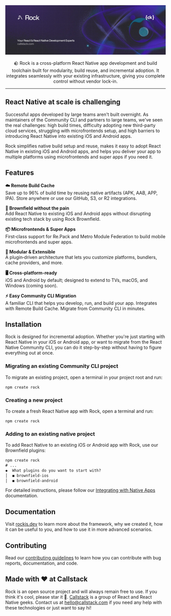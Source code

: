<a href="https://www.callstack.com/open-source?utm_campaign=generic&utm_source=github&utm_medium=referral&utm_content=rock" align="center">
  <picture>
    <img alt="Rock" src="banner.jpg">
  </picture>
</a>
<p align="center">
  🪨 Rock is a cross-platform React Native app development and build toolchain built for modularity, build reuse, and incremental adoption. It integrates seamlessly with your existing infrastructure, giving you complete control without vendor lock-in.
</p>

---

## React Native at scale is challenging

Successful apps developed by large teams aren't built overnight. As maintainers of the Community CLI and partners to large teams, we've seen the real challenges: high build times, difficulty adopting new third-party cloud services, struggling with microfrontends setup, and high barriers to introducing React Native into existing iOS and Android apps.

Rock simplifies native build setup and reuse, makes it easy to adopt React Native in existing iOS and Android apps, and helps you deliver your app to multiple platforms using microfrontends and super apps if you need it.

## Features

**☁️ Remote Build Cache**  
Save up to 96% of build time by reusing native artifacts (APK, AAB, APP, IPA). Store anywhere or use our GitHub, S3, or R2 integrations.

**🔗 Brownfield without the pain**  
Add React Native to existing iOS and Android apps without disrupting existing tech stack by using Rock Brownfield.

**📦 Microfrontends & Super Apps**  
First‑class support for Re.Pack and Metro Module Federation to build mobile microfrontends and super apps.

**🔌 Modular & Extensible**  
A plugin‑driven architecture that lets you customize platforms, bundlers, cache providers, and more.

**🖥️ Cross‑platform-ready**  
iOS and Android by default; designed to extend to TVs, macOS, and Windows (coming soon).

**⚡ Easy Community CLI Migration**  
A familiar CLI that helps you develop, run, and build your app. Integrates with Remote Build Cache. Migrate from Community CLI in minutes.

## Installation

Rock is designed for incremental adoption. Whether you're just starting with React Native in your iOS or Android app, or want to migrate from the React Native Community CLI, you can do it step-by-step without having to figure everything out at once.

### Migrating an existing Community CLI project

To migrate an existing project, open a terminal in your project root and run:

```shell
npm create rock
```

### Creating a new project

To create a fresh React Native app with Rock, open a terminal and run:

```shell
npm create rock
```

### Adding to an existing native project

To add React Native to an existing iOS or Android app with Rock, use our Brownfield plugins:

```shell
npm create rock
# ...
◆  What plugins do you want to start with?
│  ◼ brownfield-ios
│  ◼ brownfield-android
```

For detailed instructions, please follow our [Integrating with Native Apps](https://rockjs.dev/docs/brownfield/intro) documentation.

## Documentation

Visit [rockjs.dev](https://rockjs.dev) to learn more about the framework, why we created it, how it can be useful to you, and how to use it in more advanced scenarios.

## Contributing

Read our [contributing guidelines](CONTRIBUTING.md) to learn how you can contribute with bug reports, documentation, and code.

## Made with ❤️ at Callstack

Rock is an open source project and will always remain free to use. If you think it's cool, please star it 🌟. [Callstack](https://www.callstack.com/?utm_source=github.com&utm_medium=referral&utm_campaign=rock&utm_term=readme-with-love) is a group of React and React Native geeks. Contact us at [hello@callstack.com](mailto:hello@callstack.com) if you need any help with these technologies or just want to say hi!

